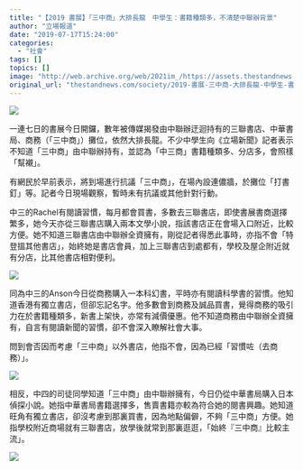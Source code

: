 ```yaml
---
title: "【2019 書展】「三中商」大排長龍　中學生：書籍種類多，不清楚中聯辦背景"
author: "立場報道"
date: "2019-07-17T15:24:00"
categories:
  - "社會"
tags: []
topics: []
image: "http://web.archive.org/web/2021im_/https://assets.thestandnews.com/media/photos/bookstore-11_FLyd8.png"
original_url: "thestandnews.com/society/2019-書展-三中商-大排長龍-中學生-書籍種類多-不清楚中聯辦背景"
---
```

![](http://web.archive.org/web/2021im_/https://assets.thestandnews.com/media/photos/bookstore-11_FLyd8.png)

一連七日的書展今日開鑼，數年被傳媒揭發由中聯辦迂迴持有的三聯書店、中華書局、商務（「三中商」）攤位，依然大排長龍。不少中學生向《立場新聞》記者表示不知道「三中商」由中聯辦持有，並認為「中三商」書籍種類多、分店多，會照樣「幫襯」。

有網民於早前表示，將到場進行抗議「三中商」，在場內設連儂牆，於攤位「打書釘」等。記者今日現場觀察，暫時未有抗議或其他針對行動。

中三的Rachel有閱讀習慣，每月都會買書，多數去三聯書店，即使書展書商選擇繁多，她今天亦從三聯書店購入兩本文學小說，指該書店正在會場入口附近，比較方便。她不知道三聯書店由中聯辦全資擁有，剛從記者得悉此事時，亦指不會「特登搵其他書店」，始終她是書店會員，加上三聯書店到處都有，學校及屋企附近就有分店，比其他書店相對便利。

![](http://web.archive.org/web/2021im_/https://assets.thestandnews.com/media/photos/66873958_10217715225464819_7152117195001036800_o_DZV19.png)

同為中三的Anson今日從商務購入一本科幻書，平時亦有閱讀科學書的習慣。他知道香港有獨立書店，但卻忘記名字。他多數會到商務及誠品買書，覺得商務的吸引力在於書籍種類多，新書上架快，亦常有減價優惠。他不知道商務由中聯辦全資擁有，自言有閱讀新聞的習慣，卻不會深入瞭解社會大事。

問到會否因而考慮「三中商」以外書店，他指不會，因為已經「習慣咗（去商務）」。

![](http://web.archive.org/web/2021im_/https://assets.thestandnews.com/media/photos/66808432_10217715226064834_3870263341880442880_o_lHfL3.png)

相反，中四的司徒同學知道「三中商」由中聯辦擁有，今日仍從中華書局購入日本偵探小說。她指中華書局書籍選擇多，售賣書籍亦較為符合她的閱書興趣。她知道旺角有獨立書店，卻沒考慮到那裏買書，因為地點偏僻，不夠「三中商」方便。她指學校附近商場就有三聯書店，放學後就常到那裏逛逛，「始終『三中商』比較主流」。

![](http://web.archive.org/web/2021im_/https://assets.thestandnews.com/media/photos/66798388_10217715225144811_7386730638243528704_o_nnf1L.png)